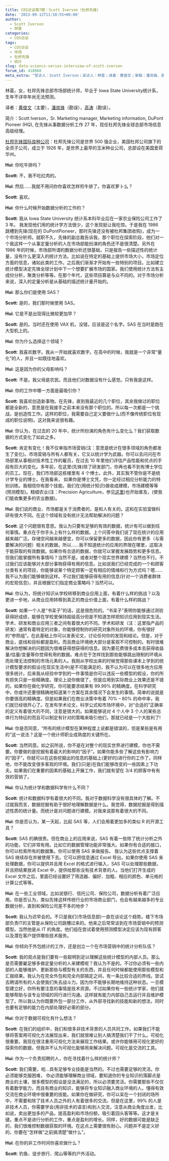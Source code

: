 ```yaml
---
title: COS访谈第7期：Scott Iverson（杜邦先锋）
date: '2013-09-12T11:50:55+00:00'
author:
  - Scott Iverson
  - 林荟
categories:
  - COS访谈
tags:
  - COS访谈
  - 市场
  - 杜邦先锋
  - 统计
slug: data-sciencs-series-interview-of-scott-iverson
forum_id: 418968
meta_extra: "受访人：Scott Iverson；采访人：林荟；译者：黄俊文；审稿：潘岚锋、高涛"
---
```


林荟，女，杜邦先锋总部市场部统计师，毕业于 Iowa State University统计系，生年不详卒年尚无法预测。

译者：[黄俊文](http://www.fyears.org)（主要），[潘岚锋](https://cos.name/author/lanfeng/)（勘误），[高涛](http://www.gaotao.name/cn/)（勘误）。

简介：Scott Iverson，Sr. Marketing manager, Marketing information, DuPont Pioneer (HQ), 在先锋从事数据分析工作 27 年，现任杜邦先锋全球总部市场信息高级经理。

[杜邦先锋国际良种公司](https://www.pioneer.com)：杜邦先锋公司是世界 500 强企业，美国杜邦公司旗下的全资子公司，成立于 1926 年，是世界上最早的玉米种业公司，总部设在美国爱荷华州。<!--more-->

**Hui**: 你吃牛排吗？

**Scott**: 不，我不吃红肉的。

**Hui**: 然后……我就不用问你你喜欢怎样煎牛排了。你喜欢萝卜么？

**Scott**: 喜欢。

**Hui**: 你什么时候开始数据分析的工作的？

**Scott**: 我从 Iowa State University 统计系本科毕业后在一家农业保险公司工作了 3 年。 我发现他们用的统计学方法很少，这个发现挺让我吃惊。于是我在 1986 跳槽到先锋(现在的 DuPontPioneer，那时先锋还没有被杜邦集团收购)，成为一个市场分析师。就职不久，先锋的副总裁告诉我，那个职位在探索阶段，他们对一个我这样一个从事定量分析的人在市场部能扮演的角色还不是很清楚。另外在 1986 年的时候，市场部所谓的数据分析还很基础，只是报告一些描述性的统计量，没有什么更深入的统计方法。比如说在特定的基础上提供市场大小，市场定位方面的信息，诸如此类的工作。之后我们渐渐才开始有一些特别的项目。比如建立统计模型决定先锋全球计划中下一个想要扩展市场的国家。我们使用统计方法有主成份分析，聚类分析等等。在那个年代，这些项目算是与众不同的。对于市场分析来说，深入的定量分析是从基础的描述统计量开始的。

**Hui**: 那么你们是使用 SAS？

**Scott**: 是的，我们那时候使用 SAS。

**Hui**: 它是不是出现得比微软更加早？

**Scott**: 是的。当时还在使用 VAX 机，没错，应该是这个名字。SAS 在当时是跑在大型机上的。

**Hui**: 你为什么选择这个领域？

**Scott**: 我喜欢数字。我从一开始就喜欢数字。在高中的时候，我就是一个非常“量化”的人，并且一如既往地喜欢。

**Hui**: 这是因为你的父母影响吗？

**Scott**: 不是。我父母是农民。而且他们对数据没有什么感觉。只有我是这样。

**Hui**: 你的工作中哪一方面是最吸引你？

**Scott**: 我喜欢创造新事物。在先锋，直到我最近的几个职位，其余我做过的职位都是全新的，意思是在我接手之前本来没有那个职位的。所以每一次都是一个挑战，是创造性工作。这样的职位，我需要自己定义要做什么(而不像传统职位有现成的职位说明)。这对我来说很有趣。

**Hui**: 你认为，在过去的 20 年中，统计所扮演的角色有什么变化么？我们获取数据的方式变化了如此之多。

**Scott**: 肯定有变化！我不仅单指市场营销(注：意思是统计在很多领域的角色都发生了变化)。市场营销与所有人都有关，它又以统计学为武器。你可以去问问在市场部里从事相对技术性工作的雇员，在过去 10 年里他们评估产品性能和优点的手段有巨大的变化。多年前，在这里(先锋)除了研发部门，你再也看不到有博士学位的员工。现在，我们市场部这栋楼里有 4 个博士。此外，其实我不管你是不是统计学专业的博士。在我看来， 如果你是博士文凭，你一定经过相应分析能力的特别训练。我相信你有那个技能。我们在(用统计知识)做收成建模，市场建模等等(预测模型)。精细农业(注：Precision Agriculture，参见[这里](http://en.wikipedia.org/wiki/Precision_agriculture))也开始普及，(使我们能收集更多的农业数据)。

**Hui**: 我们说的商业、市场都是关于消费者的，是和人有关的。这和在实验室做科研有很大不同。在这个领域有没有统计无法帮助解决的问题？

**Scott**: 这个问题很有意思。我认为只要有足够的有效的数据，统计有可以做到任何事情。重点在于你手头上有什么样的数据。上个问答中我们说了现在统计的应用越来越广泛。存储空间越来越便宜，你可以保留更多的数据，因此你有更多（与需要解决的问题）相关的数据。所以……我不知道统计的应用的界限在哪里，这取决于能获取的有效数据。如果你有合适的数据，你就可以掌握发展趋势和更多信息。但我们能掌握所有事情吗？当然不是。或者对整个现实世界建模？当然也不行。不过我们应该能够对大部分事物获得有用的信息。比如说我们已经完成的一个和顾客分类有关的项目，你能够说某个特定顾客一定有相应的情绪和行为方式吗？嗯……我不认为我们能够做到这样。不过我们能够获得有用的信息(针对一个消费者群体的宏观信息)，并且根据它们指定商业策略吗？当然可以。

**Hui**: 你认为，将统计知识从学校转移到商业应用上面，有着什么样的挑战？以及更进一步地，从商业应用转移到真正的商业价值上面，有着什么样的挑战？

**Scott**: 如果一个人是“书呆子”的话，这是很危险的。“书呆子”表明你能够通过测验获得好成绩，能够在学校里保持超级高分但是不知道怎样把知识应用到现实生活。学术、研发和商业应用三者之间有着很大的不同。学术和研发（注：这里指产品的研发）通常有着特定的对象，你能够控制你的研究对象所处的环境，你有很好的“参照组”。在此基础上你可以发表论文，讨论任何你的发现和结论。但是，对于商业，底线和目标都是盈利。而且商业环境绝大部分是客观不可控制的。有时很难解决你想解决的问题因为很难获得想获得的信息。因为要花费很多成本去获得收益量/估量/变量等你觉得有用的数据。难点在于怎样找到那些能够跳出限制的环境从而处理无法控制的市场元素的人。我刚从学校出来的时候觉得那些课本上学到的统计模型要求的假设(在现实生活中)是不可能满足的，我不认为可以在很多地方应用很多统计。后来我从经验中学到的一件事情是你可以违反一些模型的假设，你的所有损失只是一些精确度。理论上说你做错了，但是应用到实际商业上效果还是不错的。如果你在做化学研究，你可能要求结果有 99.99% 的精确度。在科学研究中，你或许还要很精确地知道某个方案在其余情况下会发生的事情。简单的说就是你要很高的精确度。但是如果我们在商业决策中有着 70% – 80% 的命中率，我们就已经很开心了。在发布学术论文，科学公式和市场环境中，对“合适的”正确率的定义有着很大的不同，注意是很大的。如果能够说对 4 个人中 3 个人的某些总体行为特征的而且可以制定有针对的策略来吸引他们，那就已经是一个大胜利了!

**Hui**: 你是否同意，“所有的统计模型在某种程度上说都是错误的，但是某些是有用的”这一说法？这是一个统计师职业成熟度的关键所在。

**Scott**: 当然同意。如之前所说，你不是在对整个的现实世界进行建模，你也不需要。你要做的是挖掘有着最大的影响的“因子”。如果你能多些了解这些有影响力的“因子”，你就可以在这些挖掘出的信息的基础上(更好的)进行你的工作了。同样地，你不能改变很多客观的环境。我们(只是)在我们能够改变的一些因素上下功夫。如果我们在重要的因素的基础上开展工作，我们就有望在 3/4 的顾客中有有效的营销了。

**Hui**: 你认为统计学和数据科学有什么不同？

**Scott**: 统计和数据科学有着很大的不同。我对于数据科学没有很具体的了解。不过就我而言，数据挖掘有助于很好地理解数据是什么。我觉得，数据挖掘是得到描述性质的统计量。而统计是对问题进行建模。对我来说那有着很大的不同。

**Hui**: 你是否认为，某一天起，比起 SAS 等，人们会用着更加多的类似 R 的开源工具？

**Scott**: SAS 的确很贵。但在商业上的应用来说，SAS 有着一些除了统计分析之外的功能，它们非常有用。比如它的数据管理功能非常强大。如果你有合适的接口，你可以检索所有的数据集。你可以使用 SAS 来做报告。 我认为这些优点支撑着 SAS 继续存在并被使用下去。它可以把信息通过 Excel 导出。如果你使用 SAS 来处理数据，你可以提供并且用 Excel 的格式进行输入，SAS 可以处理那些数据，并且把结果放进 Excel 中，提供给那些没有技术背景的人。当他们打开生成的 Excel 文件之后，里面已经设置好了筛选器、偏好、加粗、相应的颜色、单元格的计算公式等等。

**Hui**: 在一些工业领域，比如说银行、信托公司、保险公司，数据分析有着广泛应用。你是否认为，类似先锋这样传统行业的市场商业部门，也会有越来越多的专业数据分析，直到和保险公司差不多的地步？

**Scott**: 我认为迟早会的。不只是我们(市场信息部)一直在谈论这个趋势。楼下市场部负责IT的主管是从保险公司跳槽过来的。他来之后常常谈到在市场营销中的预测模型。当然他是从 IT 的角度。他们组在尝试着使用预测模型决定应该为现有顾客以及潜在客户提供哪些技术服务。

**Hui**: 你倾向于外包统计的工作，还是创立一个在市场营销中的统计分析队伍？

**Scott**: 我的观点是我们要有一些聪明到足以理解这些统计模型的内部人员。那么是否需要雇足够多做定量分析的人来建模呢？我认为不是的。不过你必须有一些内部的人能够维护、更新那些与模型有关的东西，并且任何时候都能使用那些模型和汇报结果。我认为在完全外包和完全内部搞定之间，有一条比较合适的界线。尝试去聘请所有的人会使我们失去战斗力。因为你不能够长期地维持这种状态。一旦模型建立好，你所有要注意的事情是技术资源。不过如果你有一些统计学家，他们就能够帮助与该专业领域的同行进行沟通。这样就有能力内部自己去运行并且维护模型了。所以我认为你既要外包一部分工作，从外部寻找新的技能和新的想法，同时也要有足够的能力在内部处理好必需的部分。

**Hui**: 你对于数据可视化有什么想法？

**Scott**: 在我们的组织中，我们和很多非技术背景的人员共同工作。如果我们不能够将答案用可视化方法展现出来，我们就很难让别人搞清楚我们干了什么。可视化很重要。我现在很注重用可视化方法来展现工作结果。或许你能够用可视化更好的探索你的数据，但我并不认为可视化能够用来解决问题。可视化是交流的工具。

**Hui**: 作为一个负责招聘的人，你在寻找着什么样的统计师？

**Scott**: 我们需要，呃…具有足够专业技能是当然的。不过也需要足够的灵活。你必须能够克服困难， 你必须能够理解商业领域，要知道你的专业知识的落脚点是商业的土壤，很多模型的假设是没法满足的，所以必须要灵活。你需要那些不仅仅有着数学能力，而且有商业的知识，能够将专业知识融入商业环境的人。懂得有效交流在商业环境中很重要的技能。如果你在做研究，你可以呆在一个封闭的场所中，不需要和除了技术人员之外的人有着很多的交流。但是在这里，99% 的人是非技术人员，你需要学会(用非技术的语言)和别人交流，注意从商业角度出发，比如说，卖出更加多的产品，提高盈利和市场份额，吸引着回头客等等。这才是关键。重点不是进行分析的工作，重点是盈利的增长。同样，好的数据可能是缺乏的，我们很难控制数据获取的环境。在这点上需要很有耐心。问题并不是定义好的，你要在“怎样做”之前搞清楚“做什么”。

**Hui**: 在你的非工作时间你喜欢做什么？

**Scott**: 钓鱼、徒步旅行、爬山等等的户外活动。
